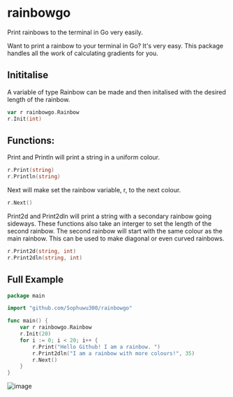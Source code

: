 # rainbowgo
Print rainbows to the terminal in Go very easily. 

Want to print a rainbow to your terminal in Go? It's very easy. This package handles all the work of calculating gradients for you. 

## Inititalise
A variable of type Rainbow can be made and then initalised with the desired length of the rainbow. 
```go
var r rainbowgo.Rainbow
r.Init(int)
```
## Functions:
Print and Println will print a string in a uniform colour.
```go
r.Print(string)
r.Println(string)
```
Next will make set the rainbow variable, r, to the next colour.
```go
r.Next()
```
Print2d and Print2dln will print a string with a secondary rainbow going sideways. These functions also take an interger to set the length of the second rainbow. The second rainbow will start with the same colour as the main rainbow. This can be used to make diagonal or even curved rainbows. 
```go
r.Print2d(string, int)
r.Print2dln(string, int)
```

## Full Example
```go
package main

import "github.com/Sophuwu300/rainbowgo"

func main() {
    var r rainbowgo.Rainbow
    r.Init(20)
    for i := 0; i < 20; i++ {
        r.Print("Hello Github! I am a rainbow. ")
        r.Print2dln("I am a rainbow with more colours!", 35) 
        r.Next() 
    }
}
```
![image](https://github.com/Sophuwu300/rainbowgo/assets/78772568/c0a9fe5f-279a-46d2-945b-dc798026843e)
